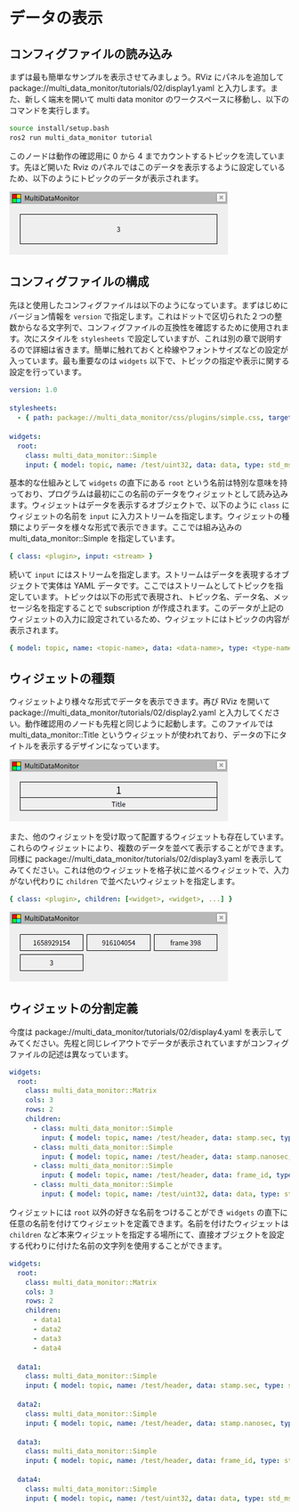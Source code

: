# データの表示

## コンフィグファイルの読み込み

まずは最も簡単なサンプルを表示させてみましょう。RViz にパネルを追加して package://multi_data_monitor/tutorials/02/display1.yaml と入力します。また、新しく端末を開いて multi data monitor のワークスペースに移動し、以下のコマンドを実行します。

```bash
source install/setup.bash
ros2 run multi_data_monitor tutorial
```

このノードは動作の確認用に 0 から 4 までカウントするトピックを流しています。先ほど開いた Rviz のパネルではこのデータを表示するように設定しているため、以下のようにトピックのデータが表示されます。

![display1](display1.png)

## コンフィグファイルの構成

先ほと使用したコンフィグファイルは以下のようになっています。まずはじめにバージョン情報を `version` で指定します。これはドットで区切られた２つの整数からなる文字列で、コンフィグファイルの互換性を確認するために使用されます。次にスタイルを `stylesheets` で設定していますが、これは別の章で説明するので詳細は省きます。簡単に触れておくと枠線やフォントサイズなどの設定が入っています。最も重要なのは `widgets` 以下で、トピックの指定や表示に関する設定を行っています。

```yaml
version: 1.0

stylesheets:
  - { path: package://multi_data_monitor/css/plugins/simple.css, target: multi_data_monitor::Simple }

widgets:
  root:
    class: multi_data_monitor::Simple
    input: { model: topic, name: /test/uint32, data: data, type: std_msgs/msg/UInt32 }
```

基本的な仕組みとして `widgets` の直下にある `root` という名前は特別な意味を持っており、プログラムは最初にこの名前のデータをウィジェットとして読み込みます。ウィジェットはデータを表示するオブジェクトで、以下のように `class` にウィジェットの名前を `input` に入力ストリームを指定します。ウィジェットの種類によりデータを様々な形式で表示できます。ここでは組み込みの multi_data_monitor::Simple を指定しています。

```yaml
{ class: <plugin>, input: <stream> }
```

続いて `input` にはストリームを指定します。ストリームはデータを表現するオブジェクトで実体は YAML データです。ここではストリームとしてトピックを指定しています。トピックは以下の形式で表現され、トピック名、データ名、メッセージ名を指定することで subscription が作成されます。このデータが上記のウィジェットの入力に設定されているため、ウィジェットにはトピックの内容が表示されます。

```yaml
{ model: topic, name: <topic-name>, data: <data-name>, type: <type-name> }
```

## ウィジェットの種類

ウィジェットより様々な形式でデータを表示できます。再び RViz を開いて package://multi_data_monitor/tutorials/02/display2.yaml と入力してください。動作確認用のノードも先程と同じように起動します。このファイルでは multi_data_monitor::Title というウィジェットが使われており、データの下にタイトルを表示するデザインになっています。

![display2](display2.png)

また、他のウィジェットを受け取って配置するウィジェットも存在しています。これらのウィジェットにより、複数のデータを並べて表示することができます。同様に package://multi_data_monitor/tutorials/02/display3.yaml を表示してみてください。これは他のウィジェットを格子状に並べるウィジェットで、入力がない代わりに `children` で並べたいウィジェットを指定します。

```yaml
{ class: <plugin>, children: [<widget>, <widget>, ...] }
```

![display3](display3.png)

## ウィジェットの分割定義

今度は package://multi_data_monitor/tutorials/02/display4.yaml を表示してみてください。先程と同じレイアウトでデータが表示されていますがコンフィグファイルの記述は異なっています。

```yaml
widgets:
  root:
    class: multi_data_monitor::Matrix
    cols: 3
    rows: 2
    children:
      - class: multi_data_monitor::Simple
        input: { model: topic, name: /test/header, data: stamp.sec, type: std_msgs/msg/Header }
      - class: multi_data_monitor::Simple
        input: { model: topic, name: /test/header, data: stamp.nanosec, type: std_msgs/msg/Header }
      - class: multi_data_monitor::Simple
        input: { model: topic, name: /test/header, data: frame_id, type: std_msgs/msg/Header }
      - class: multi_data_monitor::Simple
        input: { model: topic, name: /test/uint32, data: data, type: std_msgs/msg/UInt32 }
```

ウィジェットには `root` 以外の好きな名前をつけることができ `widgets` の直下に任意の名前を付けてウィジェットを定義できます。名前を付けたウィジェットは `children` など本来ウィジェットを指定する場所にて、直接オブジェクトを設定する代わりに付けた名前の文字列を使用することができます。

```yaml
widgets:
  root:
    class: multi_data_monitor::Matrix
    cols: 3
    rows: 2
    children:
      - data1
      - data2
      - data3
      - data4

  data1:
    class: multi_data_monitor::Simple
    input: { model: topic, name: /test/header, data: stamp.sec, type: std_msgs/msg/Header }

  data2:
    class: multi_data_monitor::Simple
    input: { model: topic, name: /test/header, data: stamp.nanosec, type: std_msgs/msg/Header }

  data3:
    class: multi_data_monitor::Simple
    input: { model: topic, name: /test/header, data: frame_id, type: std_msgs/msg/Header }

  data4:
    class: multi_data_monitor::Simple
    input: { model: topic, name: /test/uint32, data: data, type: std_msgs/msg/UInt32 }
```
